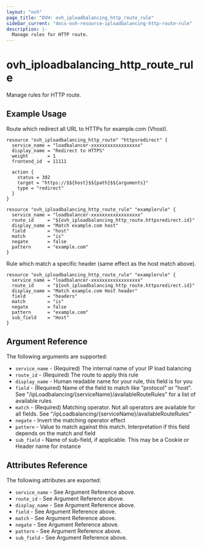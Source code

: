 ```yaml
---
layout: "ovh"
page_title: "OVH: ovh_iploadbalancing_http_route_rule"
sidebar_current: "docs-ovh-resource-iploadbalancing-http-route-rule"
description: |-
  Manage rules for HTTP route.
---
```


# ovh_iploadbalancing_http_route_rule

Manage rules for HTTP route.

## Example Usage

Route which redirect all URL to HTTPs for example.com (Vhost).

```hcl
resource "ovh_iploadbalancing_http_route" "httpsredirect" {
  service_name = "loadbalancer-xxxxxxxxxxxxxxxxxx"
  display_name = "Redirect to HTTPS"
  weight       = 1
  frontend_id  = 11111

  action {
    status = 302
    target = "https://$${host}$${path}$${arguments}"
    type = "redirect"
  }
}

resource "ovh_iploadbalancing_http_route_rule" "examplerule" {
  service_name = "loadbalancer-xxxxxxxxxxxxxxxxxx"
  route_id     = "${ovh_iploadbalancing_http_route.httpsredirect.id}"
  display_name = "Match example.com host"
  field        = "host"
  match        = "is"
  negate       = false
  pattern      = "example.com"
}
```

Rule which match a specific header (same effect as the host match above).

```hcl
resource "ovh_iploadbalancing_http_route_rule" "examplerule" {
  service_name = "loadbalancer-xxxxxxxxxxxxxxxxxx"
  route_id     = "${ovh_iploadbalancing_http_route.httpsredirect.id}"
  display_name = "Match example.com Host header"
  field        = "headers"
  match        = "is"
  negate       = false
  pattern      = "example.com"
  sub_field    = "Host"
}
```

## Argument Reference

The following arguments are supported:

* `service_name` - (Required) The internal name of your IP load balancing
* `route_id` - (Required) The route to apply this rule
* `display_name` - Human readable name for your rule, this field is for you
* `field` - (Required) Name of the field to match like "protocol" or "host". See "/ipLoadbalancing/{serviceName}/availableRouteRules" for a list of available rules
* `match` - (Required) Matching operator. Not all operators are available for all fields. See "/ipLoadbalancing/{serviceName}/availableRouteRules"
* `negate` - Invert the matching operator effect
* `pattern` - Value to match against this match. Interpretation if this field depends on the match and field
* `sub_field` - Name of sub-field, if applicable. This may be a Cookie or Header name for instance

## Attributes Reference

The following attributes are exported:

* `service_name` - See Argument Reference above.
* `route_id` - See Argument Reference above.
* `display_name` - See Argument Reference above.
* `field` - See Argument Reference above.
* `match` - See Argument Reference above.
* `negate` - See Argument Reference above.
* `pattern` - See Argument Reference above.
* `sub_field` - See Argument Reference above.
